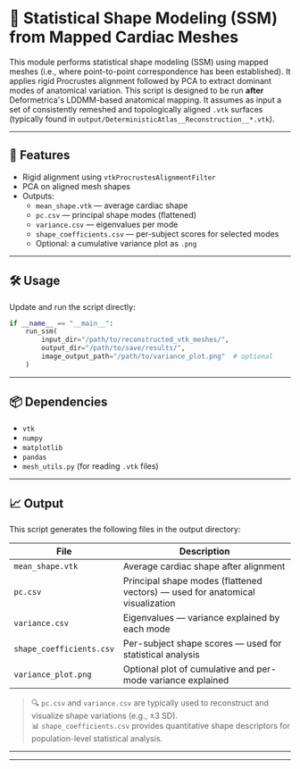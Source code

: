 # 🧬 Statistical Shape Modeling (SSM) from Mapped Cardiac Meshes

This module performs statistical shape modeling (SSM) using mapped meshes (i.e., where point-to-point correspondence has been established). It applies rigid Procrustes alignment followed by PCA to extract dominant modes of anatomical variation.
This script is designed to be run **after** Deformetrica's LDDMM-based anatomical mapping. It assumes as input a set of consistently remeshed and topologically aligned `.vtk` surfaces (typically found in `output/DeterministicAtlas__Reconstruction__*.vtk`).

---

## 🔧 Features

- Rigid alignment using `vtkProcrustesAlignmentFilter`
- PCA on aligned mesh shapes
- Outputs:
  - `mean_shape.vtk` — average cardiac shape
  - `pc.csv` — principal shape modes (flattened)
  - `variance.csv` — eigenvalues per mode
  - `shape_coefficients.csv` — per-subject scores for selected modes
  - Optional: a cumulative variance plot as `.png`

---

## 🛠 Usage

Update and run the script directly:

```python
if __name__ == "__main__":
    run_ssm(
        input_dir="/path/to/reconstructed_vtk_meshes/",
        output_dir="/path/to/save/results/",
        image_output_path="/path/to/variance_plot.png"  # optional
    )
```

---

## 📦 Dependencies

- `vtk`
- `numpy`
- `matplotlib`
- `pandas`
- `mesh_utils.py` (for reading `.vtk` files)

---

## 📈 Output

This script generates the following files in the output directory:

| File                        | Description                                                                 |
|-----------------------------|-----------------------------------------------------------------------------|
| `mean_shape.vtk`           | Average cardiac shape after alignment                                       |
| `pc.csv`                   | Principal shape modes (flattened vectors) — used for anatomical visualization |
| `variance.csv`             | Eigenvalues — variance explained by each mode                              |
| `shape_coefficients.csv`   | Per-subject shape scores — used for statistical analysis                    |
| `variance_plot.png`        | Optional plot of cumulative and per-mode variance explained                 |

> 🔍 `pc.csv` and `variance.csv` are typically used to reconstruct and visualize shape variations (e.g., ±3 SD).  
> 📊 `shape_coefficients.csv` provides quantitative shape descriptors for population-level statistical analysis.

---
---
